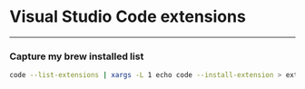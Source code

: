 # Visual Studio Code extensions
***

### Capture my brew installed list

```bash
code --list-extensions | xargs -L 1 echo code --install-extension > extension.sh
```